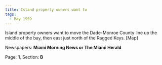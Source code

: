 ```yaml
---  
title: Island property owners want to  
tags:  
  - May 1959  
---  
```

  
Island property owners want to move the Dade-Monroe County line up the middle of the bay, then east just north of the Ragged Keys. [Map]  
  
Newspapers: **Miami Morning News or The Miami Herald**  
  
Page: **1**, Section: **B** 
